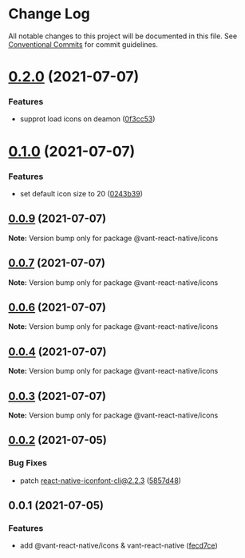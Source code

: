 # Change Log

All notable changes to this project will be documented in this file.
See [Conventional Commits](https://conventionalcommits.org) for commit guidelines.

# [0.2.0](https://github.com/youngjuning/vant-react-native/compare/@vant-react-native/icons@0.1.0...@vant-react-native/icons@0.2.0) (2021-07-07)


### Features

* supprot load icons on deamon ([0f3cc53](https://github.com/youngjuning/vant-react-native/commit/0f3cc533b1da62c42ae9d61ba4a49a1c16a57805))





# [0.1.0](https://github.com/youngjuning/vant-react-native/compare/@vant-react-native/icons@0.0.9...@vant-react-native/icons@0.1.0) (2021-07-07)


### Features

* set default icon size to 20 ([0243b39](https://github.com/youngjuning/vant-react-native/commit/0243b39c46c7103c01f2c25d349db08eb7a408f2))





## [0.0.9](https://github.com/youngjuning/vant-react-native/compare/@vant-react-native/icons@0.0.7...@vant-react-native/icons@0.0.9) (2021-07-07)

**Note:** Version bump only for package @vant-react-native/icons





## [0.0.7](https://github.com/youngjuning/vant-react-native/compare/@vant-react-native/icons@0.0.6...@vant-react-native/icons@0.0.7) (2021-07-07)

**Note:** Version bump only for package @vant-react-native/icons





## [0.0.6](https://github.com/youngjuning/vant-react-native/compare/@vant-react-native/icons@0.0.4...@vant-react-native/icons@0.0.6) (2021-07-07)

**Note:** Version bump only for package @vant-react-native/icons





## [0.0.4](https://github.com/youngjuning/vant-react-native/compare/@vant-react-native/icons@0.0.3...@vant-react-native/icons@0.0.4) (2021-07-07)

**Note:** Version bump only for package @vant-react-native/icons





## [0.0.3](https://github.com/youngjuning/vant-react-native/compare/@vant-react-native/icons@0.0.2...@vant-react-native/icons@0.0.3) (2021-07-07)

**Note:** Version bump only for package @vant-react-native/icons





## [0.0.2](https://github.com/youngjuning/vant-react-native/compare/@vant-react-native/icons@0.0.1...@vant-react-native/icons@0.0.2) (2021-07-05)


### Bug Fixes

* patch react-native-iconfont-cli@2.2.3 ([5857d48](https://github.com/youngjuning/vant-react-native/commit/5857d48bd8c09ec55a66827f20f8c080067c084f))





## 0.0.1 (2021-07-05)


### Features

* add @vant-react-native/icons & vant-react-native ([fecd7ce](https://github.com/youngjuning/vant-react-native/commit/fecd7ceac1e2e0640e15c97c9e9b38f3262d73aa))
